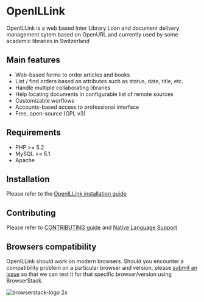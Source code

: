# OpenILLink
OpenILLink is a web based Inter Library Loan and document delivery management sytem based on OpenURL and currently used by some academic libraries in Switzerland

## Main features
 * Web-based forms to order articles and books
 * List / find orders based on attributes such as status, date, title, etc.
 * Handle multiple collaborating libraries
 * Help locating documents in configurable list of remote sources
 * Customizable worflows
 * Accounts-based access to professional interface
 * Free, open-source (GPL v3)

## Requirements

 * PHP >= 5.2
 * MySQL >= 5.1
 * Apache

## Installation
Please refer to the [OpenILLink installation guide](INSTALL.md)

## Contributing
Please refer to [CONTRIBUTING guide](CONTRIBUTING.md) and [Native Language Support](ABOUT-NLS.md)

## Browsers compatibility
OpenILLink should work on modern browsers. Should you encounter a compatibility problem on a particular browser and version, please [submit an issue](https://github.com/openillink-project/openillink/issues) so that we can test it for that specific browser/version using BrowserStack.

![browserstack-logo 2x](https://user-images.githubusercontent.com/1829647/44712884-29fac100-aab2-11e8-9cf7-17d241a3baae.png)
